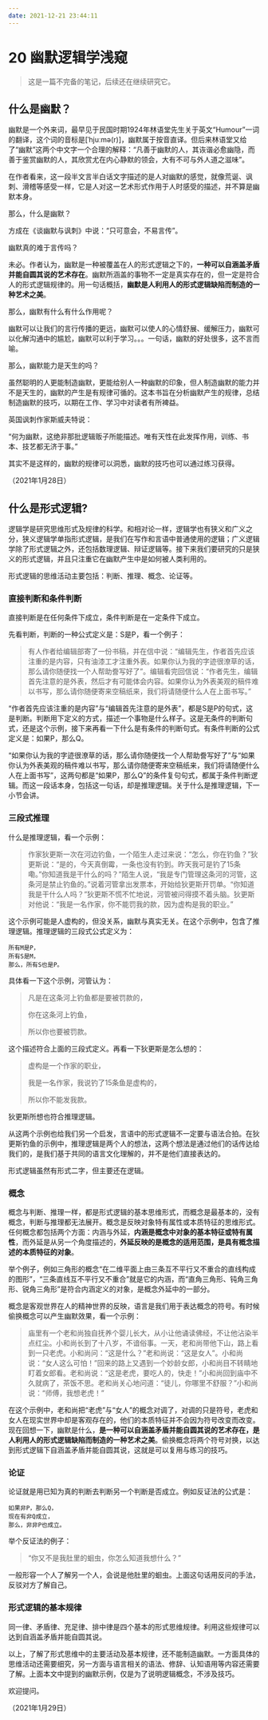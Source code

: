 ```yaml
---
date: 2021-12-21 23:44:11
---
```

# 20 幽默逻辑学浅窥

> 这是一篇不完备的笔记，后续还在继续研究它。

## 什么是幽默？

幽默是一个外来词，最早见于民国时期1924年林语堂先生关于英文“Humour”一词的翻译，这个词的音标是[ˈhjuːmə(r)]，幽默属于按音直译。但后来林语堂又给了“幽默”这两个中文字一个合理的解释：“凡善于幽默的人，其诙谐必愈幽隐，而善于鉴赏幽默的人，其欣赏尤在内心静默的领会，大有不可与外人道之滋味”。

在作者看来，这一段半文言半白话文字描述的是人对幽默的感觉，就像荒诞、讽刺、滑稽等感受一样，它是人对这一艺术形式作用于人时感受的描述，并不算是幽默本身。

那么，什么是幽默？

方成在《谈幽默与讽刺》中说：“只可意会，不易言传”。

幽默真的难于言传吗？

未必。作者认为，幽默是一种被覆盖在人的形式逻辑之下的，**一种可以自涵盖矛盾并能自圆其说的艺术存在**。幽默所涵盖的事物不一定是真实存在的，但一定是符合人的形式逻辑规律的。用一句话概括，**幽默是人利用人的形式逻辑缺陷而制造的一种艺术之美**。

那么，幽默有什么有什么作用呢？

幽默可以让我们的言行传播的更远，幽默可以使人的心情舒展、缓解压力，幽默可以化解沟通中的尴尬，幽默可以利于学习。。。一句话，幽默的好处很多，这不言而喻。

那么，幽默能力是天生的吗？

虽然聪明的人更能制造幽默，更能给别人一种幽默的印象，但人制造幽默的能力并不是天生的，幽默的产生是有规律可循的。这本书旨在分析幽默产生的规律，总结制造幽默的技巧，以期在工作、学习中对读者有所裨益。

英国讽刺作家斯威夫特说：

“何为幽默，这绝非那批逻辑贩子所能描述。唯有天性在此发挥作用，训练、书本、技艺都无济于事。”

其实不是这样的，幽默的规律可以洞悉，幽默的技巧也可以通过练习获得。

（2021年1月28日）

## 什么是形式逻辑?

逻辑学是研究思维形式及规律的科学。和相对论一样，逻辑学也有狭义和广义之分，狭义逻辑学单指形式逻辑，是我们在写作和言语中普通使用的逻辑；广义逻辑学除了形式逻辑之外，还包括数理逻辑、辩证逻辑等。接下来我们要研究的只是狭义的形式逻辑，并且只注重它在幽默产生中是如何被人类利用的。

形式逻辑的思维活动主要包括：判断、推理、概念、论证等。

### 直接判断和条件判断

直接判断是在任何条件下成立，条件判断是在一定条件下成立。

先看判断，判断的一种公式定义是：S是P，看一个例子：

> 有人作者给编辑部寄了一份书稿，并在信中说：“编辑先生，作者首先应该注重的是内容，只有油漆工才注重外表。如果你认为我的字迹很潦草的话，那么请你随便找一个人帮助誊写好了”。编辑看完回信说：“作者先生，编辑首先注意的是外表，然后才有可能体会内容。如果你认为外表美观的稿件难以书写，那么请你随便寄来空稿纸来，我们将请随便什么人在上面书写。”

“作者首先应该注重的是内容”与“编辑首先注意的是外表”，都是S是P的句式，这是判断。判断用下定义的方式，描述一个事物是什么样子。这是无条件的判断句式，还是这个示例，接下来再看一下什么是有条件的判断句式。有条件判断的公式定义是：如果P，那么Q。

“如果你认为我的字迹很潦草的话，那么请你随便找一个人帮助誊写好了”与“如果你认为外表美观的稿件难以书写，那么请你随便寄来空稿纸来，我们将请随便什么人在上面书写”，这两句都是“如果P，那么Q”的条件复句句式，都属于条件判断逻辑。而这一段话本身，包括这一句话，却是推理逻辑。关于什么是推理逻辑，下一小节会讲。

### 三段式推理

什么是推理逻辑，看一个示例：

> 作家狄更斯一次在河边钓鱼，一个陌生人走过来说：“怎么，你在钓鱼？”狄更斯说：“是的，今天真倒霉，一条也没有钓到。昨天我可是钓了15条嘞。”你知道我是干什么的吗？”陌生人说，“我是专门管理这条河的河管，这条河是禁止钓鱼的。”说着河管拿出发票本，开始给狄更斯开罚单。“你知道我是干什么人吗？”狄更斯不慌不忙地说，河管被问得摸不着头脑。狄更斯对他说：“我是一名作家，你不能罚我的款，因为虚构是我的职业。”

这个示例可能是人虚构的，但没关系，幽默与真实无关。在这个示例中，包含了推理逻辑。推理逻辑的三段式公式定义为：

```
所有M是P，
所有S是M，
那么，所有S也是P。
```

具体看一下这个示例，河管认为：

> 凡是在这条河上钓鱼都是要被罚款的，
>
> 你在这条河上钓鱼，
>
> 所以你也要被罚款。

这个描述符合上面的三段式定义。再看一下狄更斯是怎么想的：

> 虚构是一个作家的职业，
>
> 我是一名作家，我说钓了15条鱼是虚构的，
>
> 所以你不能发我款。

狄更斯所想也符合推理逻辑。

从这两个示例也给我们另一个启发，言语中的形式逻辑不一定要与语法合拍。在狄更斯钓鱼的示例中，推理逻辑是两个人的想法，这两个想法是通过他们的话传达给我们的，是我们基于共同的语言文化理解的，并不是他们直接表达的。

形式逻辑虽然有形式二字，但主要还在逻辑。

### 概念

概念与判断、推理一样，都是形式逻辑的基本思维形式，而概念是最基本的，没有概念，判断与推理都无法展开。概念是反映对象特有属性或本质特征的思维形式。任何概念都包括两个方面：内涵与外延，**内涵是概念中对象的基本特征或特有属性**，而外延是从另一个角度描述的，**外延反映的是概念的适用范围，是具有概念描述的本质特征的对象**。

举个例子，例如三角形的概念“在二维平面上由三条互不平行又不重合的直线构成的图形”，“三条直线互不平行又不重合”就是它的内涵，而“直角三角形、钝角三角形、锐角三角形”是符合内涵定义的对象，是概念外延中的一部分。

概念是客观世界在人的精神世界的反映，语言是我们用于表达概念的符号。有时候偷换概念可以产生幽默效果，看一个示例：

> 庙里有一个老和尚独自抚养个婴儿长大，从小让他诵读佛经，不让他沾染半点红尘。小和尚长到了十八岁，不谙俗事。一天，老和尚带他下山，路上看到一只老虎。小和尚问：“这是什么？”老和尚说：“这是女人”。小和尚说：“女人这么可怕！”回来的路上又遇到一个妙龄女郎，小和尚目不转睛地盯着女郎看。老和尚说：“这是老虎，要吃人的，快走！”小和尚回到庙中不久就病了，茶饭不思。老和尚关心地问道：“徒儿，你哪里不舒服？”小和尚说：“师傅，我想老虎！”

在这个示例中，老和尚把“老虎”与“女人”的概念对调了，对调的只是符号，老虎和女人在现实世界中却是客观存在的，他们的本质特征并不会因为符号改变而改变。现在回想一下，幽默是什么，**是一种可以自涵盖矛盾并能自圆其说的艺术存在，是人利用人的形式逻辑缺陷而制造的一种艺术之美**。偷换概念将两个符号对换，以达到形式逻辑下自涵盖矛盾并能自圆其说，这就是可以复用与练习的技巧。

### 论证

论证就是用已知为真的判断去判断另一个判断是否成立。例如反证法的公式是：

```
如果非P，那么Q，
现在有非Q成立，
那么，非非P也成立。
```

举个反证法的例子：

> “你又不是我肚里的蛔虫，你怎么知道我想什么？”

一般形容一个人了解另一个人，会说是他肚里的蛔虫。上面这句话用反问的手法，反驳对方了解自己。

### 形式逻辑的基本规律

同一律、矛盾律、充足律、排中律是四个基本的形式思维规律。利用这些规律可以达到自涵盖矛盾并能自圆其说。

以上，了解了形式思维中的主要活动及基本规律，还不能制造幽默。一方面具体的思维活动还需要细究，另一方面与语言相关的语法、修辞、认知语用等内容还需要了解。上面本文中提到的幽默示例，仅是为了说明逻辑概念，不涉及技巧。

欢迎提问。

（2021年1月29日）